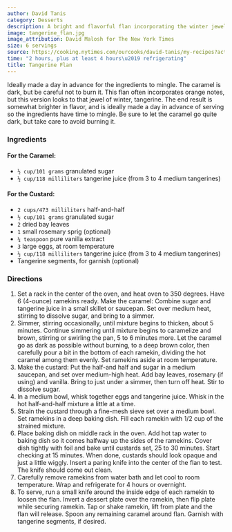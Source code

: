 ```yaml
---
author: David Tanis
category: Desserts
description: A bright and flavorful flan incorporating the winter jewel, tangerine.
image: tangerine_flan.jpg
image_attribution: David Malosh for The New York Times
size: 6 servings
source: https://cooking.nytimes.com/ourcooks/david-tanis/my-recipes?action=click&module=byline&region=recipe%20page
time: "2 hours, plus at least 4 hours\u2019 refrigerating"
title: Tangerine Flan
---
```


Ideally made a day in advance for the ingredients to mingle. The caramel is dark, but be careful not to burn it. This flan often incorporates orange notes, but this version looks to that jewel of winter, tangerine. The end result is somewhat brighter in flavor, and is ideally made a day in advance of serving so the ingredients have time to mingle. Be sure to let the caramel go quite dark, but take care to avoid burning it.

### Ingredients

#### For the Caramel:

* `½ cup/101 grams` granulated sugar 
* `½ cup/118 milliliters` tangerine juice (from 3 to 4 medium tangerines)

#### For the Custard:

* `2 cups/473 milliliters` half-and-half 
* `½ cup/101 grams` granulated sugar 
* `2` dried bay leaves 
* `1` small rosemary sprig (optional) 
* `¼ teaspoon` pure vanilla extract 
* `3` large eggs, at room temperature 
* `½ cup/118 milliliters` tangerine juice (from 3 to 4 medium tangerines) 
* Tangerine segments, for garnish (optional)

### Directions

1. Set a rack in the center of the oven, and heat oven to 350 degrees. Have 6 (4-ounce) ramekins ready. Make the caramel: Combine sugar and tangerine juice in a small skillet or saucepan. Set over medium heat, stirring to dissolve sugar, and bring to a simmer.
2. Simmer, stirring occasionally, until mixture begins to thicken, about 5 minutes. Continue simmering until mixture begins to caramelize and brown, stirring or swirling the pan, 5 to 6 minutes more. Let the caramel go as dark as possible without burning, to a deep brown color, then carefully pour a bit in the bottom of each ramekin, dividing the hot caramel among them evenly. Set ramekins aside at room temperature.
3. Make the custard: Put the half-and half and sugar in a medium saucepan, and set over medium-high heat. Add bay leaves, rosemary (if using) and vanilla. Bring to just under a simmer, then turn off heat. Stir to dissolve sugar.
4. In a medium bowl, whisk together eggs and tangerine juice. Whisk in the hot half-and-half mixture a little at a time.
5. Strain the custard through a fine-mesh sieve set over a medium bowl. Set ramekins in a deep baking dish. Fill each ramekin with 1/2 cup of the strained mixture.
6. Place baking dish on middle rack in the oven. Add hot tap water to baking dish so it comes halfway up the sides of the ramekins. Cover dish tightly with foil and bake until custards set, 25 to 30 minutes. Start checking at 15 minutes. When done, custards should look opaque and just a little wiggly. Insert a paring knife into the center of the flan to test. The knife should come out clean.
7. Carefully remove ramekins from water bath and let cool to room temperature. Wrap and refrigerate for 4 hours or overnight.
8. To serve, run a small knife around the inside edge of each ramekin to loosen the flan. Invert a dessert plate over the ramekin, then flip plate while securing ramekin. Tap or shake ramekin, lift from plate and the flan will release. Spoon any remaining caramel around flan. Garnish with tangerine segments, if desired.
